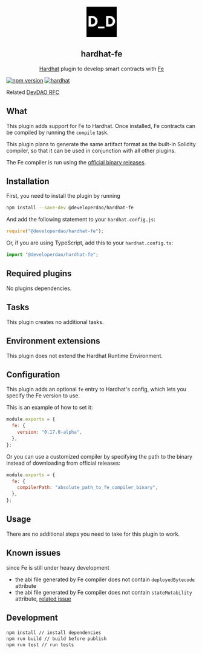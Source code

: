 <p align="center">
    <a href="https://developerdao.com">
    <img src="https://raw.githubusercontent.com/Developer-DAO/developerdao.com/main/public/logo512.png" alt="logo" width="80" height="80"/>
    </a>
    <h2 align="center">hardhat-fe</h2>
    <p align="center">
    <a href="https://hardhat.org">Hardhat</a> plugin to develop smart contracts with <a href="https://github.com/ethereum/fe">Fe</a>
    </p>
</p>

[![npm version](https://badge.fury.io/js/@developerdao%2Fhardhat-fe.svg)](https://badge.fury.io/js/@developerdao%2Fhardhat-fe)
[![hardhat](https://hardhat.org/buidler-plugin-badge.svg?1)](https://hardhat.org)

Related [DevDAO RFC](https://forum.developerdao.com/t/rfc-hardhat-fe-hardhat-plugin-to-develop-smart-contracts-with-fe/2000)

## What

This plugin adds support for Fe to Hardhat. Once installed, Fe contracts can be compiled by running the `compile` task.

This plugin plans to generate the same artifact format as the built-in Solidity compiler, so that it can be used in conjunction with all other plugins.

The Fe compiler is run using the [official binary releases](https://github.com/ethereum/fe/releases).

## Installation

First, you need to install the plugin by running

```bash
npm install --save-dev @developerdao/hardhat-fe
```

And add the following statement to your `hardhat.config.js`:

```js
require("@developerdao/hardhat-fe");
```

Or, if you are using TypeScript, add this to your `hardhat.config.ts`:

```js
import "@developerdao/hardhat-fe";
```

## Required plugins

No plugins dependencies.

## Tasks

This plugin creates no additional tasks.

## Environment extensions

This plugin does not extend the Hardhat Runtime Environment.

## Configuration

This plugin adds an optional `fe` entry to Hardhat's config, which lets you specify the Fe version to use.

This is an example of how to set it:

```js
module.exports = {
  fe: {
    version: "0.17.0-alpha",
  },
};
```

Or you can use a customized compiler by specifying the path to the binary instead of downloading from official releases:

```js
module.exports = {
  fe: {
    compilerPath: "absolute_path_to_fe_compiler_binary",
  },
};
```

## Usage

There are no additional steps you need to take for this plugin to work.

## Known issues

since Fe is still under heavy development

* the abi file generated by Fe compiler does not contain `deployedBytecode` attribute
* the abi file generated by Fe compiler does not contain `stateMutability` attribute, [related issue](https://github.com/ethereum/fe/issues/557)

## Development

```
npm install // install dependencies
npm run build // build before publish
npm run test // run tests
```
